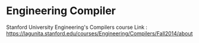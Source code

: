 # Engineering Compiler
 Stanford University Engineering's Compilers course 
 Link : https://lagunita.stanford.edu/courses/Engineering/Compilers/Fall2014/about
